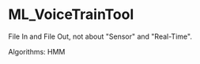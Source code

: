 # ML_VoiceTrainTool

  File In and File Out, not about "Sensor" and "Real-Time".

  Algorithms: HMM
